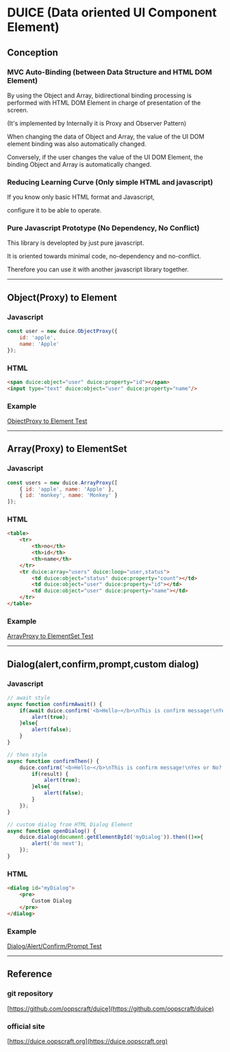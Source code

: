# DUICE (Data oriented UI Component Element)

## Conception

### MVC Auto-Binding (between Data Structure and HTML DOM Element)

By using the Object and Array, bidirectional binding processing is performed with HTML DOM Element in charge of presentation of the screen.

(It's implemented by Internally it is Proxy and Observer Pattern)

When changing the data of Object and Array, the value of the UI DOM element binding was also automatically changed.

Conversely, if the user changes the value of the UI DOM Element, the binding Object and Array is automatically changed.


### Reducing Learning Curve (Only simple HTML and javascript)

If you know only basic HTML format and Javascript,

configure it to be able to operate.



### Pure Javascript Prototype (No Dependency, No Conflict)

This library is developted by just pure javascript.

It is oriented towards minimal code, no-dependency and no-conflict.

Therefore you can use it with another javascript library together.


--------------------------------------------------


## Object(Proxy) to Element

### Javascript

```javascript
const user = new duice.ObjectProxy({
    id: 'apple',
    name: 'Apple'
});
```

### HTML

```html
<span duice:object="user" duice:property="id"></span>
<input type="text" duice:object="user" duice:property="name"/>
```

### Example
[ObjectProxy to Element Test](test/ElementTest.html)


-----------------------------------------------------------


## Array(Proxy) to ElementSet

### Javascript

```javascript
const users = new duice.ArrayProxy([
    { id: 'apple', name: 'Apple' },
    { id: 'monkey', name: 'Monkey' }
]);
```

### HTML

```html
<table>
    <tr>
        <th>no</th>
        <th>id</th>
        <th>name</th>
    </tr>
    <tr duice:array="users" duice:loop="user,status">
        <td duice:object="status" duice:property="count"></td>
        <td duice:object="user" duice:property="id"></td>
        <td duice:object="user" duice:property="name"></td>
    </tr>
</table>
```

### Example

[ArrayProxy to ElementSet Test](test/ElementSetTest.html)


-----------------------------------------------------------


## Dialog(alert,confirm,prompt,custom dialog)

### Javascript
```javascript
// await style
async function confirmAwait() {
    if(await duice.confirm('<b>Hello~</b>\nThis is confirm message!\nYes or No?')){
        alert(true);
    }else{
        alert(false);
    }
}

// then style
async function confirmThen() {
    duice.confirm('<b>Hello~</b>\nThis is confirm message!\nYes or No?').then((result) =>{
        if(result) {
            alert(true);
        }else{
            alert(false);
        }
    });
}

// custom dialog from HTML Dialog Element
async function openDialog() {
    duice.dialog(document.getElementById('myDialog')).then(()=>{
        alert('do next');
    });
}
```

### HTML 

```html
<dialog id="myDialog">
    <pre>
        Custom Dialog
    </pre>
</dialog>
```

### Example

[Dialog/Alert/Confirm/Prompt Test](test/dialog/Dialog.html)


------------------------------------------------------------


## Reference

### git repository
[https://github.com/oopscraft/duice](https://github.com/oopscraft/duice)

### official site
[https://duice.oopscraft.org](https://duice.oopscraft.org)



